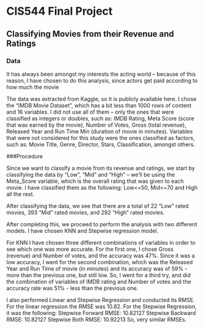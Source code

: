 # CIS544 Final Project

## Classifying Movies from their Revenue and Ratings

### Data

It has always been amongst my interests the acting world – because of this reason, I have chosen to do this analysis, since actors get paid according to how much the movie 

The data was extracted from Kaggle, so it is publicly available here. I chose the “IMDB Movie Dataset”, which has a bit less than 1000 rows of content and 16 variables. I did not use all of them – only the ones that were classified as integers or doubles, such as: IMDB Rating, Meta Score (score that was earned by the movie), Number of Votes, Gross (total revenue), Released Year and Run Time Min (duration of movie in minutes). Variables that were not considered for this study were the ones classified as factors, such as: Movie Title, Genre, Director, Stars, Classification, amongst others. 

###Procedure 

Since we want to classify a movie from its revenue and ratings, we start by classifying the data by “Low”, “Mid” and “High” – we’ll be using the Meta_Score variable, which is the overall rating that was given to each movie. I have classified them as the following: Low<=50, Mid<=70 and High all the rest.

After classifying the data, we see that there are a total of 22 “Low” rated movies, 393 “Mid” rated movies, and 292 “High” rated movies.

After completing this, we proceed to perform the analysis with two different models. I have chosen KNN and Stepwise regression model. 

For KNN I have chosen three different combinations of variables in order to see which one was more accurate. For the first one, I chose Gross (revenue) and Number of votes, and the accuracy was 47%. Since it was a low accuracy, I went for the second combination, which was the Released Year and Run Time of movie (in minutes) and its accuracy was of 59% - more than the previous one, but still low. So, I went for a third try, and did the combination of variables of IMDB rating and Number of votes and the accuracy rate was 51% - less than the previous one. 

I also performed Linear and Stepwise Regression and conducted its RMSE. For the linear regression the RMSE was 10.82. For the Stepwise Regression, it was the following: 
Stepwise Forward RMSE: 10.82127 
Stepwise Backward RMSE: 10.82127 
Stepwise Both RMSE: 10.92213 
So, very similar RMSEs. 


